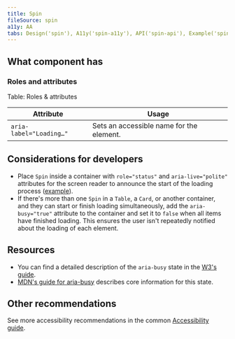 ```yaml
---
title: Spin
fileSource: spin
a11y: AA
tabs: Design('spin'), A11y('spin-a11y'), API('spin-api'), Example('spin-code'), Changelog('spin-changelog')
---
```


## What component has

### Roles and attributes

Table: Roles & attributes

| Attribute               | Usage                                                      |
| ----------------------- | ---------------------------------------------------------- |
| `aria-label="Loading…"` | Sets an accessible name for the element.                   |

## Considerations for developers

- Place `Spin` inside a container with `role="status"` and `aria-live="polite"` attributes for the screen reader to announce the start of the loading process ([example](./spin-code#basic-usage)).
- If there's more than one `Spin` in a `Table`, a `Card`, or another container, and they can start or finish loading simultaneously, add the `aria-busy="true"` attribute to the container and set it to `false` when all items have finished loading. This ensures the user isn't repeatedly notified about the loading of each element.

## Resources

- You can find a detailed description of the `aria-busy` state in the [W3's guide](https://www.w3.org/TR/wai-aria-1.1/#aria-busy).
- [MDN's guide for aria-busy](https://developer.mozilla.org/en-US/docs/Web/Accessibility/ARIA/Attributes/aria-busy) describes core information for this state.

## Other recommendations

See more accessibility recommendations in the common [Accessibility guide](/core-principles/a11y/a11y).
